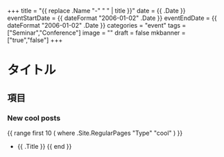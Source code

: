 +++
title =  "{{ replace .Name "-" " " | title }}"
date = {{ .Date }}
eventStartDate = {{ dateFormat "2006-01-02" .Date }}
eventEndDate = {{ dateFormat "2006-01-02" .Date }}
categories = "event"
tags = ["Seminar","Conference"]
image = ""
draft = false
mkbanner = ["true","false"]
+++

# タイトル

## 項目

### New cool posts

{{ range first 10 ( where .Site.RegularPages "Type" "cool" ) }}
* {{ .Title }}
{{ end }}
